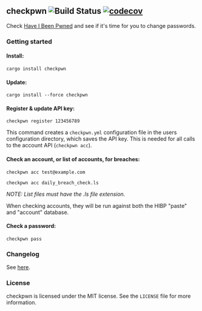 ## checkpwn ![Build Status](https://travis-ci.org/brycx/checkpwn.svg?branch=master) [![codecov](https://codecov.io/gh/brycx/checkpwn/branch/master/graph/badge.svg)](https://codecov.io/gh/brycx/checkpwn)
Check [Have I Been Pwned](https://haveibeenpwned.com/) and see if it's time for you to change passwords.


### Getting started

#### Install:
```
cargo install checkpwn
```

#### Update:
```
cargo install --force checkpwn
```

#### Register & update API key:
```
checkpwn register 123456789
```

This command creates a `checkpwn.yml` configuration file in the users configuration directory,
which saves the API key. This is needed for all calls to the account API (`checkpwn acc`).

#### Check an account, or list of accounts, for breaches:
```
checkpwn acc test@example.com
```

```
checkpwn acc daily_breach_check.ls
```

_NOTE: List files must have the .ls file extension._

When checking accounts, they will be run against both the HIBP "paste" and "account" database.

#### Check a password:
```
checkpwn pass
```

### Changelog

See [here](https://github.com/brycx/checkpwn/releases).

### License
checkpwn is licensed under the MIT license. See the `LICENSE` file for more information.
